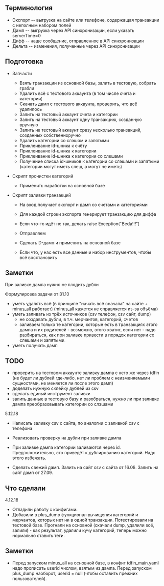 ## Терминология
* Экспорт -- выгрузка на сайте или телефоне, содержащая транзакции с неполным набором полей
* Дамп -- выгрузка через API синхронизации, если указать serverTime=0
* Дифф -- наше сообщение, отправленное в API синхронизации
* Дельта -- изменения, полученные через API синхронизации

## Подготовка
* Запчасти
	* Взять транзакции из основной базы, залить в тестовую, собрать грабли
	* Удалить всё с тестового аккаунта (в том числе счета и категории)
	* Скачать дамп с тестового аккаунта, проверить, что всё удалилось
	* Залить на тестовый аккаунт счета и категории
	* Залить на тестовый аккаунт одну транзакцию, созданную вручную
	* Залить на тестовый аккаунт сразу несколько транзакций, созданных собственноручно
	* Удалить категории со слэшом и запятыми
	* Приклеивание id-шника к счёту
	* Приклеивание id-шника к категории
	* Приклеивание id-шника к категории со слешами
	* Получение списка id-шников к категории со слэшами и запятыми (категории могут иметь слеш, а могут не иметь)

* Скрипт прочистки категорий
	* Применить наработки на основной базе

* Скрипт заливки транзакций
	* На вход получает экспорт и дамп со счетами и категориями
	* Для каждой строки экспорта генерирует транзакцию для диффа
	* Если что-то идёт не так, делать raise Exception("Beda!!!")
	* Отправляем

	* Сделать D-дамп и применить на основной базе
	* Если что, у нас есть все данные и набор инструментов, чтобы всё восстановить

## Заметки
При заливке дампа нужно не плодить дубли

Формулировка задачи от 31.10

* уметь удалять всё
    (в принципе "начать всё сначала" на сайте + minus_all работает)
    (minus_all кажется не справляется из-за объёма)
* уметь заливать из трёх источников (csv телефон, csv сайт, dump)
	* не создавать дубли, в т.ч. мерчантов, категорий, счетов
	* заливаем только те категории, которые есть в транзакциях этого дампа и их родителей - возможно, этого хватит, 
	если нет - надо разбираться, как при заливке привести в порядок категории со слешами и запятыми.
* уметь получать дамп

## TODO
* проверить на тестовом аккаунте заливку дампа с него же через tdfin (не будет ли дублей где-либо, нет ли проблем с неизменяемыми сущностями, не меняется ли после этого дамп)
* доделать нужную склейку дублей из csv
* сделать единый инструмент заливки
* залить данные в тестовую базу и разобраться, нужно ли при заливке дампа преобразовывать категории со слэшами

5.12.18
* Написать заливку csv с сайта, по аналогии с заливкой csv с телефона
* Реализовать проверку на дубли при заливке дампа
* При заливке дампа категории заливаются через id. Предположительно, это приведёт к дублированию категорий. Надо этого избежать.

* Сделать свежий дамп. Залить на сайт csv с сайта от 16.09. Залить на сайт дамп от 27.09.

## Что сделали
4.12.18
* Отладили работу с конфигами.
* Добавили в plus_dump функционал вычищения категорий и мерчантов, которых нет ни в одной транзакции. Потестировали на тестовой базе. Прогнали на основной (скачали dump, удалили всё, залили) - как результат, удалили кучу категорий, теперь можно нормально ставить теги.

## Заметки
* Перед запуском minus_all на основной базе, в конфиг tdfin_main.yaml надо прописать userid числом, взятым из дампа. Перед запуском plus_dump наоборот, userid = null (чтобы оставить прежних пользователей).
